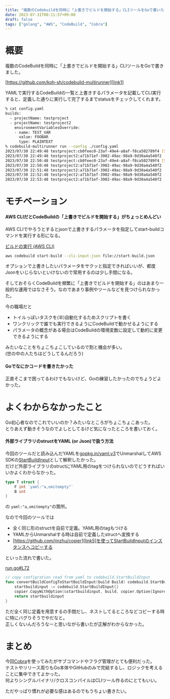 ```yaml
---
title: "複数のCodebuildを同時に「上書きでビルドを開始する」CLIツールをGoで書いた"
date: 2023-07-31T00:11:57+09:00
draft: false
tags: ["golang", "AWS", "CodeBuild", "Cobra"]
---
```


# 概要

複数のCodeBuildを同時に「上書きでビルドを開始する」CLIツールをGoで書きました。

[https://github.com/koh-sh/codebuild-multirunner][link1]

YAMLで実行するCodeBuildの一覧と上書きするパラメータを記載してCLI実行すると、定義した通りに実行して完了するまでstatusをチェックしてくれます。

```bash
% cat config.yaml
builds:
  - projectName: testproject
  - projectName: testproject2
    environmentVariablesOverride:
    - name: TEST_VAR
      value: FOOBAR
      type: PLAINTEXT
% codebuild-multirunner run --config ./config.yaml
2023/07/30 22:49:48 testproject:cb0feec0-23af-49e4-a8af-f8ca502789f4 [STARTED]
2023/07/30 22:49:48 testproject2:a71b71ef-3902-49ac-98a9-9d30a4a540f2 [STARTED]
2023/07/30 22:50:48 testproject:cb0feec0-23af-49e4-a8af-f8ca502789f4 [SUCCEEDED]
2023/07/30 22:50:48 testproject2:a71b71ef-3902-49ac-98a9-9d30a4a540f2 [IN_PROGRESS]
2023/07/30 22:51:48 testproject2:a71b71ef-3902-49ac-98a9-9d30a4a540f2 [IN_PROGRESS]
2023/07/30 22:52:48 testproject2:a71b71ef-3902-49ac-98a9-9d30a4a540f2 [IN_PROGRESS]
2023/07/30 22:53:48 testproject2:a71b71ef-3902-49ac-98a9-9d30a4a540f2 [FAILED]
```

# モチベーション

#### AWS CLIだとCodeBuildの「上書きでビルドを開始する」がちょっとめんどい

AWS CLIでやろうとするとjsonで上書きするパラメータを指定してstart-buildコマンドを実行する形になる。

[ビルドの実行 (AWS CLI)][link2]

```bash
aws codebuild start-build --cli-input-json file://start-build.json
```

オプションで上書きしたいパラメータをサクッと指定できればいいが、都度Jsonをいじらないといけないので常用するのは少し手間になる。

そしておそらくCodeBuildを頻繁に「上書きでビルドを開始する」のはあまり一般的な運用ではなさそう。なのであまり事例やツールなどを見つけられなかった。

今の職場だと

- トイルっぽいタスクを(半)自動化するためスクリプトを書く
- ワンクリックで誰でも実行できるようにCodeBuildで動かせるようにする
- パラメータの概念がある場合はCodeBuildの環境変数に設定して動的に変更できるようにする

みたいなことをちょこちょこしているので割と機会が多い。  
(世の中の人たちはどうしてるんだろう)

#### Goでなにかコードを書きたかった

正直そこまで困ってるわけでもないけど、Goの練習したかったのでちょうどよかった。

# よくわからなかったこと

Go初心者なのでこれでいいのか？みたいなところがちょこちょこあった。  
とりあえず動きそうなのでよしとしてるけど気になったところを書いておく。

#### 外部ライブラリのstructをYAML (or Json)で扱う方法

今回のツールだと読み込んだYAMLを[gopkg.in/yaml.v3][link3]でUnmarshalしてAWS SDKの[StartBuildInput][link4]として解釈したかった。  
だけど外部ライブラリのstructにYAML用のtagをつけられないのでどうすればいいかよくわからなかった。

```go
type T struct {
    F int `yaml:"a,omitempty"`
    B int
}
```

の `yaml:"a,omitempty"`の箇所。

なので今回のツールでは

- 全く同じ形のstructを自前で定義。YAML用のtagもつける
- YAMLからUnmarshalする時は自前で定義したstructへ変換する
- [https://github.com/jinzhu/copier][link5]を使ってStartBuildInputのインスタンスへコピーする

といった流れで書いた。

[run.go#L72][link6]

```go
// copy configration read from yaml to codebuild.StartBuildInput
func convertBuildConfigToStartBuildInput(build Build) codebuild.StartBuildInput {
	startbuildinput := codebuild.StartBuildInput{}
	copier.CopyWithOption(&startbuildinput, build, copier.Option{IgnoreEmpty: true, DeepCopy: true})
	return startbuildinput
}
```

ただ全く同じ定義を用意するの手間だし、ネストしてるところなどコピーする時に特にバグりそうでやだなと。  
正しくないんだろうなーと思いながら書いたが正解がわからなかった。

# まとめ

今回[Cobra][link7]を使ってみたがサブコマンドやフラグ管理がとても便利だった。  
テストやリリース周りもGo本体やGitHubのみで完結するし、ロジックを考えることに集中できてよかった。  
何よりシングルバイナリ/クロスコンパイルはCLIツール作るのにとてもいい。

ただやっぱり慣れが必要な感はあるのでもうちょい書きたい。  

[link1]: https://github.com/koh-sh/codebuild-multirunner
[link2]: https://docs.aws.amazon.com/ja_jp/codebuild/latest/userguide/run-build-cli.html
[link3]: gopkg.in/yaml.v3
[link4]: https://pkg.go.dev/github.com/aws/aws-sdk-go-v2/service/codebuild#StartBuildInput
[link5]: https://github.com/jinzhu/copier
[link6]: https://github.com/koh-sh/codebuild-multirunner/blob/main/cmd/run.go#L72
[link7]: https://github.com/spf13/cobra
